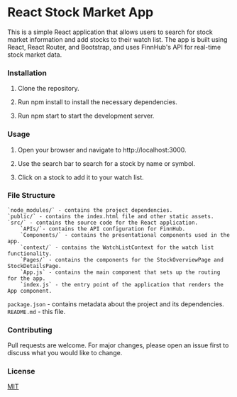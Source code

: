 # React Stock Market App

This is a simple React application that allows users to search for stock market information and add stocks to their watch list. The app is built using React, React Router, and Bootstrap, and uses FinnHub's API for real-time stock market data.

### Installation

1. Clone the repository.

2. Run npm install to install the necessary dependencies.

3. Run npm start to start the development server.

### Usage

1.  Open your browser and navigate to http://localhost:3000.

2.  Use the search bar to search for a stock by name or symbol.

3.  Click on a stock to add it to your watch list.

### File Structure

    `node_modules/` - contains the project dependencies.
    `public/` - contains the index.html file and other static assets.
    `src/` - contains the source code for the React application.
        `APIs/`- contains the API configuration for FinnHub.
        `Components/` - contains the presentational components used in the app.
        `context/` - contains the WatchListContext for the watch list functionality.
        `Pages/` - contains the components for the StockOverviewPage and StockDetailsPage.
        `App.js` - contains the main component that sets up the routing for the app.
        `index.js` - the entry point of the application that renders the App component.

`package.json` - contains metadata about the project and its dependencies.
`README.md` - this file.

### Contributing

Pull requests are welcome. For major changes, please open an issue first to discuss what you would like to change.

### License

[MIT](https://choosealicense.com/licenses/mit/)
